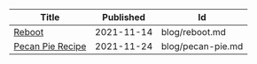 | Title                                                                 | Published  | Id                |
| --------------------------------------------------------------------- | ---------- | ----------------- |
| [Reboot](https://gist.github.com/01bac7f1080859410555764217866dcb)    | 2021-11-14 | blog/reboot.md    |
| [Pecan Pie Recipe](https://gist.github.com/48ca85831a9831f23ad6a553d958b252) | 2021-11-24 | blog/pecan-pie.md |

